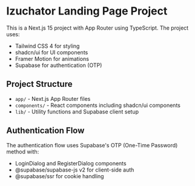 <!-- Use this file to provide workspace-specific custom instructions to Copilot. For more details, visit https://code.visualstudio.com/docs/copilot/copilot-customization#_use-a-githubcopilotinstructionsmd-file -->

# Izuchator Landing Page Project

This is a Next.js 15 project with App Router using TypeScript. The project uses:
- Tailwind CSS 4 for styling
- shadcn/ui for UI components
- Framer Motion for animations
- Supabase for authentication (OTP)

## Project Structure

- `app/` - Next.js App Router files
- `components/` - React components including shadcn/ui components
- `lib/` - Utility functions and Supabase client setup

## Authentication Flow

The authentication flow uses Supabase's OTP (One-Time Password) method with:
- LoginDialog and RegisterDialog components
- @supabase/supabase-js v2 for client-side auth
- @supabase/ssr for cookie handling
